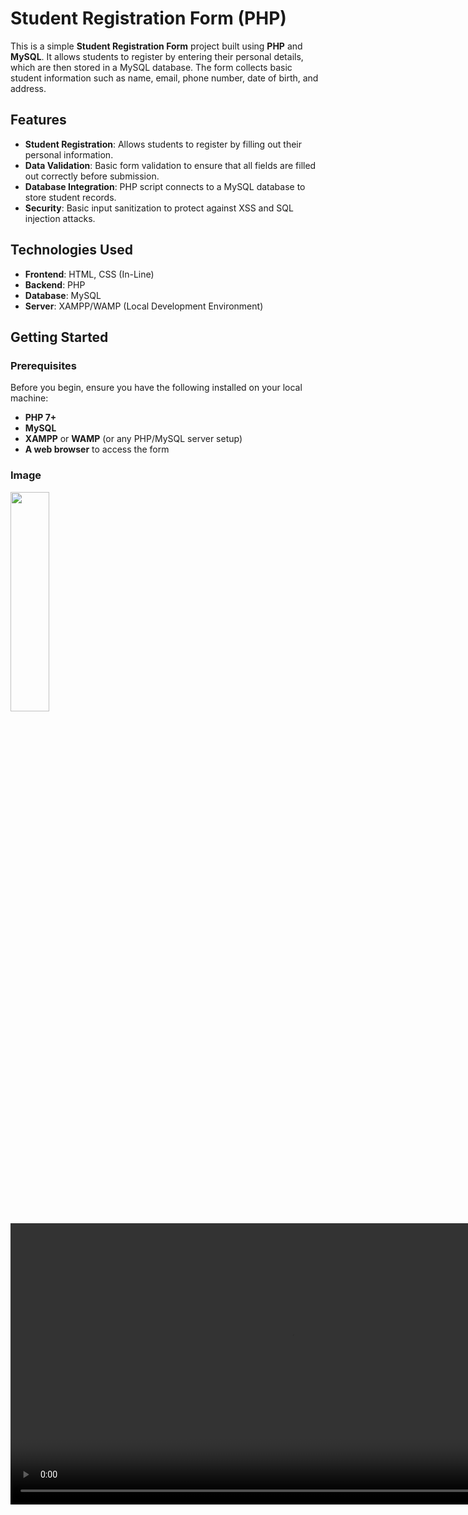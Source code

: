 # Student Registration Form (PHP)

This is a simple **Student Registration Form** project built using **PHP** and **MySQL**. It allows students to register by entering their personal details, which are then stored in a MySQL database. The form collects basic student information such as name, email, phone number, date of birth, and address.

## Features

- **Student Registration**: Allows students to register by filling out their personal information.
- **Data Validation**: Basic form validation to ensure that all fields are filled out correctly before submission.
- **Database Integration**: PHP script connects to a MySQL database to store student records.
- **Security**: Basic input sanitization to protect against XSS and SQL injection attacks.

## Technologies Used

- **Frontend**: HTML, CSS (In-Line)
- **Backend**: PHP
- **Database**: MySQL
- **Server**: XAMPP/WAMP (Local Development Environment)

## Getting Started

### Prerequisites

Before you begin, ensure you have the following installed on your local machine:

- **PHP 7+**
- **MySQL**
- **XAMPP** or **WAMP** (or any PHP/MySQL server setup)
- **A web browser** to access the form

### Image


<img src = "https://github.com/user-attachments/assets/89c65872-cac7-430e-9349-3d488f65fcd8" height=30%  width=35%>

<div>

   <video height="450" src="https://github.com/user-attachments/assets/464794df-94b2-4e5b-aff6-a0652cd14cbd"/>

</div>



